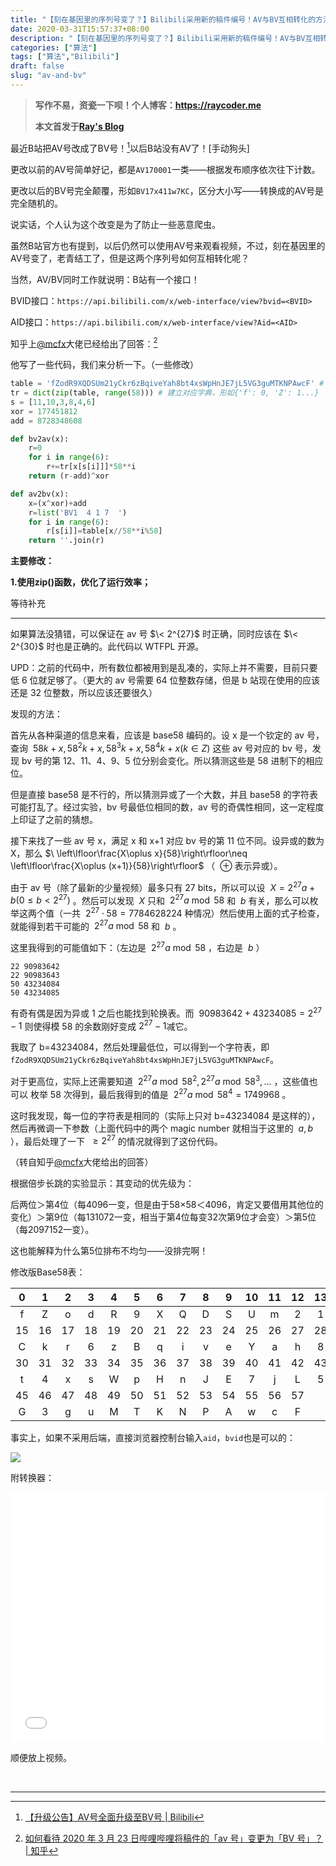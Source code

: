 ```yaml
---
title: "【刻在基因里的序列号变了？】Bilibili采用新的稿件编号！AV与BV互相转化的方法！"
date: 2020-03-31T15:57:37+08:00
description: "【刻在基因里的序列号变了？】Bilibili采用新的稿件编号！AV与BV互相转化"
categories: ["算法"]
tags: ["算法","Bilibili"]
draft: false
slug: "av-and-bv"
---
```


> **写作不易，资瓷一下呗！个人博客：<https://raycoder.me>**
>
> **本文首发于[Ray's Blog](https://raycoder.me/p/av-and-bv/)**

最近B站把AV号改成了BV号！[^1]以后B站没有AV了！[手动狗头]

<!--more-->

更改以前的AV号简单好记，都是`AV170001`一类——根据发布顺序依次往下计数。

更改以后的BV号完全颠覆，形如`BV17x411w7KC`，区分大小写——转换成的AV号是完全随机的。

说实话，个人认为这个改变是为了防止一些恶意爬虫。

虽然B站官方也有提到，以后仍然可以使用AV号来观看视频<heimu>，不过，刻在基因里的AV号变了，老青结工了</heimu>，但是这两个序列号如何互相转化呢？

当然，AV/BV同时工作就说明：B站有一个接口！

BVID接口：`https://api.bilibili.com/x/web-interface/view?bvid=<BVID>`

AID接口：`https://api.bilibili.com/x/web-interface/view?Aid=<AID>`

知乎上[@mcfx](https://www.zhihu.com/people/-._.-)大佬已经给出了回答：[^2]

他写了一些代码，我们来分析一下。（一些修改）

```python
table = 'fZodR9XQDSUm21yCkr6zBqiveYah8bt4xsWpHnJE7jL5VG3guMTKNPAwcF' # base58的字符对应表——从0~57，没有大写O，数字0，小写的L和大写的i，非标准。
tr = dict(zip(table, range(58))) # 建立对应字典，形如{'f': 0, 'Z': 1...}
s = [11,10,3,8,4,6]
xor = 177451812
add = 8728348608

def bv2av(x):
	r=0
	for i in range(6):
		r+=tr[x[s[i]]]*58**i
	return (r-add)^xor

def av2bv(x):
	x=(x^xor)+add
	r=list('BV1  4 1 7  ')
	for i in range(6):
		r[s[i]]=table[x//58**i%58]
	return ''.join(r)
```

**主要修改：**

**1.使用zip()函数，优化了运行效率；**

等待补充

****

如果算法没猜错，可以保证在 av 号 $\< 2^{27}$ 时正确，同时应该在 $\< 2^{30}$ 时也是正确的。此代码以 WTFPL 开源。

UPD：之前的代码中，所有数位都被用到是乱凑的，实际上并不需要，目前只要低 6 位就足够了。（更大的 av 号需要 64 位整数存储，但是 b 站现在使用的应该还是 32 位整数，所以应该还要很久）

发现的方法：

首先从各种渠道的信息来看，应该是 base58 编码的。设 x 是一个钦定的 av 号，查询 $\ 58k+x,58^2k+x,58^3k+x,58^4k+x\left(k \in Z\right)$ 这些 av 号对应的 bv 号，发现 bv 号的第 12、11、4、9、5 位分别会变化。所以猜测这些是 58 进制下的相应位。

但是直接 base58 是不行的，所以猜测异或了一个大数，并且 base58 的字符表可能打乱了。经过实验，bv 号最低位相同的数，av 号的奇偶性相同，这一定程度上印证了之前的猜想。

接下来找了一些 av 号 x，满足 x 和 x+1 对应 bv 号的第 11 位不同。设异或的数为 X，那么 $\ \left\lfloor\frac{X\oplus x}{58}\right\rfloor\neq \left\lfloor\frac{X\oplus (x+1)}{58}\right\rfloor$ （ $\ \oplus$  表示异或）。

由于 av 号（除了最新的少量视频）最多只有 27 bits，所以可以设 $\ X=2^{27}a+b(0\le b<2^{27})$ 。然后可以发现 $\ X$ 只和 $\ 2^{27}a\bmod 58$ 和 $\ b$ 有关，那么可以枚举这两个值（一共 $\ 2^{27}\cdot 58=7784628224$ 种情况）然后使用上面的式子检查，就能得到若干可能的 $\ 2^{27}a\bmod 58$ 和 $\ b$ 。

这里我得到的可能值如下：（左边是 $\ 2^{27}a\bmod 58$ ，右边是 $\ b$ ）

```text
22 90983642
22 90983643
50 43234084
50 43234085
```

有奇有偶是因为异或 1 之后也能找到轮换表。而 $\ 90983642+43234085=2^{27}-1$ 则使得模 58 的余数刚好变成$\ 2^{27}-1$减它。

我取了 b=43234084，然后处理最低位，可以得到一个字符表，即 `fZodR9XQDSUm21yCkr6zBqiveYah8bt4xsWpHnJE7jL5VG3guMTKNPAwcF`。

对于更高位，实际上还需要知道 $\ 2^{27}a\bmod 58^2,2^{27}a\bmod 58^3,\dots$ ，这些值也可以 枚举 58 次得到，最后我得到的值是 $\ 2^{27}a\bmod 58^4=1749968$ 。

这时我发现，每一位的字符表是相同的（实际上只对 b=43234084 是这样的），然后再微调一下参数（上面代码中的两个 magic number 就相当于这里的 $\ a,b$ ），最后处理了一下 $\ \ge 2^{27}$ 的情况就得到了这份代码。

（转自知乎[@mcfx](https://www.zhihu.com/people/-._.-)大佬给出的回答）

根据倍步长跳的实验显示：其变动的优先级为：

后两位＞第4位（每4096一变，但是由于58×58＜4096，肯定又要借用其他位的变化）＞第9位（每131072一变，相当于第4位每变32次第9位才会变）＞第5位（每2097152一变）。

这也能解释为什么第5位排布不均匀——没排完啊！

修改版Base58表：

|  0   |  1   |  2   |  3   |  4   |  5   |  6   |  7   |  8   |  9   |  10  |  11  |  12  |  13  |  14  |
| :--: | :--: | :--: | :--: | :--: | :--: | :--: | :--: | :--: | :--: | :--: | :--: | :--: | :--: | :--: |
|  f   |  Z   |  o   |  d   |  R   |  9   |  X   |  Q   |  D   |  S   |  U   |  m   |  2   |  1   |  y   |
|  15  |  16  |  17  |  18  |  19  |  20  |  21  |  22  |  23  |  24  |  25  |  26  |  27  |  28  |  29  |
|  C   |  k   |  r   |  6   |  z   |  B   |  q   |  i   |  v   |  e   |  Y   |  a   |  h   |  8   |  b   |
|  30  |  31  |  32  |  33  |  34  |  35  |  36  |  37  |  38  |  39  |  40  |  41  |  42  |  43  |  44  |
|  t   |  4   |  x   |  s   |  W   |  p   |  H   |  n   |  J   |  E   |  7   |  j   |  L   |  5   |  V   |
|  45  |  46  |  47  |  48  |  49  |  50  |  51  |  52  |  53  |  54  |  55  |  56  |  57  |      |      |
|  G   |  3   |  g   |  u   |  M   |  T   |  K   |  N   |  P   |  A   |  w   |  c   |  F   |      |      |

事实上，如果不采用后端，直接浏览器控制台输入`aid`，`bvid`也是可以的：

![](https://gitee.com/RACD/cdn/raw/master/imgs/20200331165001.png)

附转换器：

<iframe src="/tools/bv2av/index.html" width="100%" height="400" scrolling="0" frameborder="0"><br></iframe>



顺便放上视频。

<div id="player1"></div>
<br>
<div id="player2"></div>
<link rel="stylesheet" href="https://cdn.jsdelivr.net/gh/FFRaycoder/cdn@latest/static/css/DPlayer.min.css" />
<script type="text/javascript" src="https://cdn.jsdelivr.net/gh/FFRaycoder/cdn@latest/static/js/flv.min.js"></script>
<script type="text/javascript" src="https://cdn.jsdelivr.net/gh/FFRaycoder/cdn@latest/static/js/DPlayer.min.js"></script>
<script type="text/javascript">
const dp = new DPlayer({
    container: document.getElementById('player1'),
    video: {
        url: 'https://cdn.jsdelivr.net/gh/FFRaycoder/cdn@latest/video/av-bv/AV2BV.flv',
        type: 'flv'
    },
});
</script>
<script type="text/javascript">
const dp2 = new DPlayer({
    container: document.getElementById('player2'),
    video: {
        url: 'https://cdn.jsdelivr.net/gh/FFRaycoder/cdn@latest/video/av-bv/BV2AV.flv',
        type: 'flv'
    },
});
</script>

---
[^1]: [【升级公告】AV号全面升级至BV号 | Bilibili](https://www.bilibili.com/read/cv5167957)
[^2]:[如何看待 2020 年 3 月 23 日哔哩哔哩将稿件的「av 号」变更为「BV 号」？ | 知乎](https://www.zhihu.com/question/381784377/answer/1099438784)

